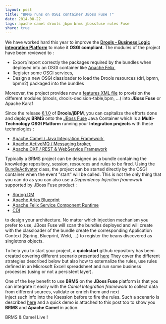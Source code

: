 ```yaml
---
layout: post
title: "BRMS runs on OSGI container JBoss Fuse !"
date: 2014-08-22
tags: apache camel drools jbpm brms jbossfuse rules Fuse
share: true
---
```


We have worked hard this year to improve the **[Drools - Business Logic integration Platform](http://www.kiegroup.org/)** to make it **OSGI compliant**. The modules
of the project have been reviewed to :

- Export/import correctly the packages required by the bundles when deployed into an OSGI container like [Apache Felix](http://felix.apache.org), 
- Register some OSGI services,
- Design a new OSGI classloader to load the Drools resources (drl, bpmn, bpmn2) packaged into the bundles
 
Moreover, the project provides now a [features XML file](http://karaf.apache.org/manual/latest-2.3.x/users-guide/provisioning.html) to provision the different modules (drools, drools-decision-table,bpm, ...)
into **JBoss Fuse** or Apache Karaf
 
Since the release [6.1.0](https://github.com/droolsjbpm/drools) of **Drools/jBPM**, you can capitalize the efforts done and deploys **BRMS** onto the [JBoss Fuse](https://www.jboss.org/products/fuse/overview/) Java Container
which is a **Multi-Technology OSGI Platform** running your **Integration projects** with these technologies :

- [Apache Camel / Java Integration Framework](http://camel.apache.org),
- [Apache ActiveMQ / Messaging broker](http://activemq.apache.org),
- [Apache CXF / REST & WebService Framework](http://cxf.apache.org)

Typically a BRMS project can be designed as a bundle containing the knowledge repository, session, resources and rules to be fired. Using the [BundleActivator](https://github.com/cmoulliard/droolsjbpm-osgi-examples/tree/RH.6.0.3.ER4#simple-rule-example) class,
the project can be started directly by the OSGI container when the event "start" will be called.
This is not the only thing that you can do as you can also use a *Dependency Injection framework* supported by JBoss Fuse product :
 
- [Spring DM](http://docs.spring.io/spring-osgi/docs/current/reference/html/)
- [Apache Aries Blueprint](http://aries.apache.org/modules/blueprint.html)
- [Apache Felix Service Component Runtime](http://felix.apache.org/documentation/subprojects/apache-felix-maven-scr-plugin/scr-annotations.html)
- [CDI](https://ops4j1.jira.com/wiki/display/PAXCDI/Pax+CDI)

to design your architecture. No matter which injection mechanism you prefer to use, JBoss Fuse will scan the bundles deployed and will create with the classloader of the bundle 
create the corresponding Application Context (Spring, Blueprint, Weld, ...) to register the beans discovered as singletons objects.

To help you to start your project, a **quickstart** github repository has been created covering different scenario presented [here](https://github.com/cmoulliard/droolsjbpm-osgi-examples/blob/RH.6.0.3.ER4/README.adoc)
They cover the different strategies described below but also how to externalize the rules, use rules defined in an Microsoft Excell spreadsheet and run some business processes (using or not a persistent layer).

One of the key benefit to use **BRMS** on the **JBoss Fuse** platform is that you can integrate it easily with the *Camel Integration framework* to collect data from different sources, validate or enrich them and next  
inject such info into the Ksession before to fire the rules. Such a scenario is described [here](https://github.com/cmoulliard/droolsjbpm-osgi-examples/blob/RH.6.0.3.ER4/README.adoc#integration-with-camel-example) and a quick demo is attached to this post
too to show you **BRMS** and **Apache Camel** in action.

BRMS & Camel Live !

<script type="text/javascript" src="https://asciinema.org/a/11644.js" id="asciicast-11644" async></script>


